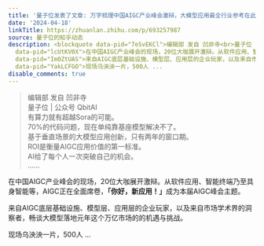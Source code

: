 ```yaml
---
title: '量子位发表了文章: 万字梳理中国AIGC产业峰会激辩，大模型应用最全行业参考在此'
date: '2024-04-18'
linkTitle: https://zhuanlan.zhihu.com/p/693257987
source: 量子位的知乎动态
description: <blockquote data-pid="7eSvEKCl">编辑部 发自 凹非寺<br>量子位 | 公众号 QbitAI<br>有算力就有超越Sora的可能。<br>70%的代码问题，现在单纯靠基座模型解决不了。<br>基于垂直场景的大模型应用创新，只有两年的窗口期。<br>ROI是衡量AIGC应用价值的第一标准。<br>AI给了每个人一次突破自己的机会。<br>……</blockquote><p
  data-pid="lcUtKV0X">在中国AIGC产业峰会的现场，20位大咖展开激辩。从软件应用、智能终端乃至具身智能等，AIGC正在全面席卷，<b>「你好，新应用！」</b>成为本届AIGC峰会主题。</p><p
  data-pid="Im0ZtUAS">来自AIGC底层基础设施、模型层、应用层的企业玩家，以及来自市场学术界的洞察者，畅谈大模型落地元年这个万亿市场的的机遇与挑战。</p><p
  data-pid="YakLCFGO">现场乌泱泱一片，500人 ...
disable_comments: true
---
```

<blockquote data-pid="7eSvEKCl">编辑部 发自 凹非寺<br>量子位 | 公众号 QbitAI<br>有算力就有超越Sora的可能。<br>70%的代码问题，现在单纯靠基座模型解决不了。<br>基于垂直场景的大模型应用创新，只有两年的窗口期。<br>ROI是衡量AIGC应用价值的第一标准。<br>AI给了每个人一次突破自己的机会。<br>……</blockquote><p data-pid="lcUtKV0X">在中国AIGC产业峰会的现场，20位大咖展开激辩。从软件应用、智能终端乃至具身智能等，AIGC正在全面席卷，<b>「你好，新应用！」</b>成为本届AIGC峰会主题。</p><p data-pid="Im0ZtUAS">来自AIGC底层基础设施、模型层、应用层的企业玩家，以及来自市场学术界的洞察者，畅谈大模型落地元年这个万亿市场的的机遇与挑战。</p><p data-pid="YakLCFGO">现场乌泱泱一片，500人 ...